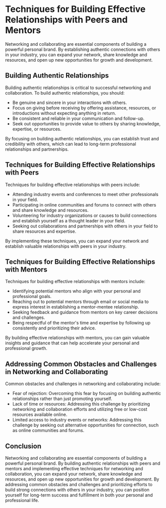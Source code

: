 Techniques for Building Effective Relationships with Peers and Mentors
===============================================================================================================

Networking and collaborating are essential components of building a powerful personal brand. By establishing authentic connections with others in your industry, you can expand your network, share knowledge and resources, and open up new opportunities for growth and development.

Building Authentic Relationships
--------------------------------

Building authentic relationships is critical to successful networking and collaboration. To build authentic relationships, you should:

* Be genuine and sincere in your interactions with others.
* Focus on giving before receiving by offering assistance, resources, or introductions without expecting anything in return.
* Be consistent and reliable in your communication and follow-up.
* Seek out opportunities to provide value to others by sharing knowledge, expertise, or resources.

By focusing on building authentic relationships, you can establish trust and credibility with others, which can lead to long-term professional relationships and partnerships.

Techniques for Building Effective Relationships with Peers
----------------------------------------------------------

Techniques for building effective relationships with peers include:

* Attending industry events and conferences to meet other professionals in your field.
* Participating in online communities and forums to connect with others and share knowledge and resources.
* Volunteering for industry organizations or causes to build connections and establish yourself as a thought leader in your field.
* Seeking out collaborations and partnerships with others in your field to share resources and expertise.

By implementing these techniques, you can expand your network and establish valuable relationships with peers in your industry.

Techniques for Building Effective Relationships with Mentors
------------------------------------------------------------

Techniques for building effective relationships with mentors include:

* Identifying potential mentors who align with your personal and professional goals.
* Reaching out to potential mentors through email or social media to express interest in establishing a mentor-mentee relationship.
* Seeking feedback and guidance from mentors on key career decisions and challenges.
* Being respectful of the mentor's time and expertise by following up consistently and prioritizing their advice.

By building effective relationships with mentors, you can gain valuable insights and guidance that can help accelerate your personal and professional growth.

Addressing Common Obstacles and Challenges in Networking and Collaborating
--------------------------------------------------------------------------

Common obstacles and challenges in networking and collaborating include:

* Fear of rejection: Overcoming this fear by focusing on building authentic relationships rather than just promoting yourself.
* Lack of time or resources: Addressing this challenge by prioritizing networking and collaboration efforts and utilizing free or low-cost resources available online.
* Limited access to industry events or networks: Addressing this challenge by seeking out alternative opportunities for connection, such as online communities and forums.

Conclusion
----------

Networking and collaborating are essential components of building a powerful personal brand. By building authentic relationships with peers and mentors and implementing effective techniques for networking and collaboration, you can expand your network, share knowledge and resources, and open up new opportunities for growth and development. By addressing common obstacles and challenges and prioritizing efforts to build strong connections with others in your industry, you can position yourself for long-term success and fulfillment in both your personal and professional life.
